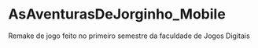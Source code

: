 # AsAventurasDeJorginho_Mobile
 Remake de jogo feito no primeiro semestre da faculdade de Jogos Digitais
